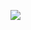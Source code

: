 [![](https://jitpack.io/v/ericdraken/common-utils.svg)](https://jitpack.io/#ericdraken/common-utils)
